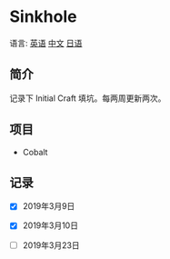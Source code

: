 # Sinkhole

语言: [英语](https://github.com/InitialCraft/Sinkhole/blob/master/Readme.md) [中文](https://github.com/InitialCraft/Sinkhole/blob/master/Readme_zh_CN.md) [日语](https://github.com/InitialCraft/Sinkhole/blob/master/Readme_ja_JP.md)

## 简介

记录下 Initial Craft 填坑。每两周更新两次。



## 项目

- Cobalt



## 记录

- [x] 2019年3月9日

- [x] 2019年3月10日

- [ ] 2019年3月23日

  

